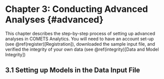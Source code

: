

# __Chapter 3:__ Conducting Advanced Analyses {#advanced}
This chapter describes the step-by-step process of setting up advanced analyses in COMETS Analytics. You will need to have an account set-up (see @ref(register)[Registration]), downloaded the sample input file, and verified the integrity of your own data (see @ref(integrity)[Data and Model Integrity]) 

## 3.1 Setting up Models in the Data Input File 

<!--
## 3.1 Linear Models

### Details

### Output


## 3.2 Logistic Models

### Details

### Output


## 3.3 Survival Models

###Details

###Output


## 3.4 Meta-Analyses
You will need to have verified your output data from cohort-level analyses implemented in COMETS Analytics prior to conducting meta-analyses (see Chapter @ref(cohort)[Conducting Cohort Analyses]).

### Details

### Output

